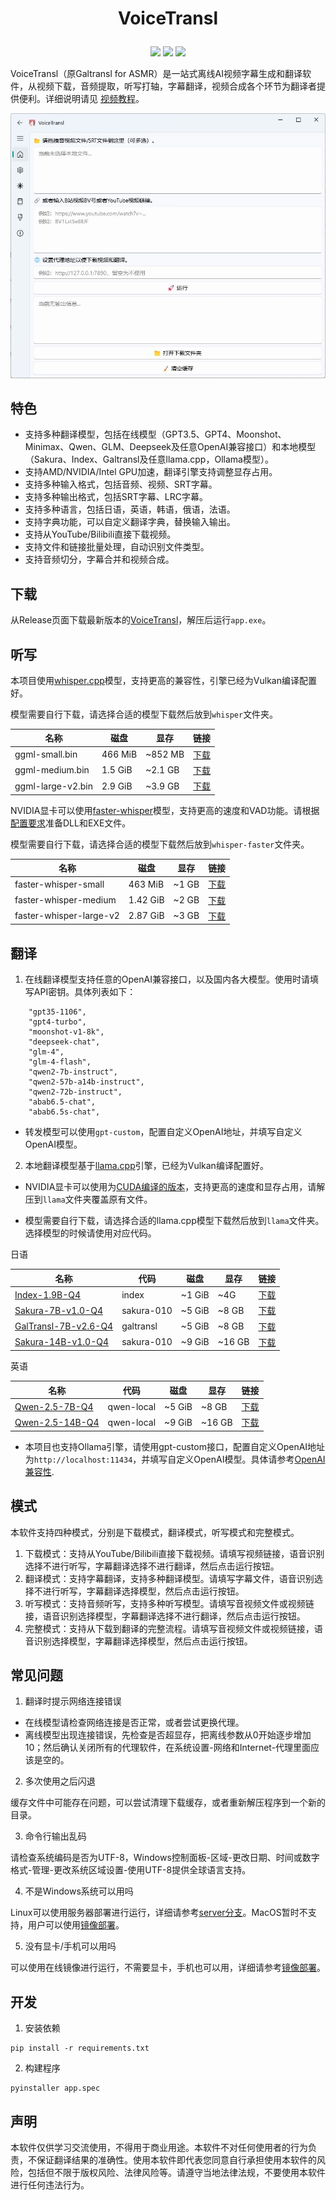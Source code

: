 
<h1><p align='center' >VoiceTransl</p></h1>
<div align=center><img src="https://img.shields.io/github/v/release/shinnpuru/VoiceTransl"/>   <img src="https://img.shields.io/github/license/shinnpuru/VoiceTransl"/>   <img src="https://img.shields.io/github/stars/shinnpuru/VoiceTransl"/></div>

VoiceTransl（原Galtransl for ASMR）是一站式离线AI视频字幕生成和翻译软件，从视频下载，音频提取，听写打轴，字幕翻译，视频合成各个环节为翻译者提供便利。详细说明请见 [视频教程](https://www.bilibili.com/video/BV1DzrAYMEHo)。

<div align=center><img src="title.jpg" alt="title" style="width:512px;"/></div>

## 特色

* 支持多种翻译模型，包括在线模型（GPT3.5、GPT4、Moonshot、Minimax、Qwen、GLM、Deepseek及任意OpenAI兼容接口）和本地模型（Sakura、Index、Galtransl及任意llama.cpp，Ollama模型）。
* 支持AMD/NVIDIA/Intel GPU加速，翻译引擎支持调整显存占用。
* 支持多种输入格式，包括音频、视频、SRT字幕。
* 支持多种输出格式，包括SRT字幕、LRC字幕。
* 支持多种语言，包括日语，英语，韩语，俄语，法语。
* 支持字典功能，可以自定义翻译字典，替换输入输出。
* 支持从YouTube/Bilibili直接下载视频。
* 支持文件和链接批量处理，自动识别文件类型。
* 支持音频切分，字幕合并和视频合成。

## 下载

从Release页面下载最新版本的[VoiceTransl](https://github.com/shinnpuru/VoiceTransl/releases)，解压后运行`app.exe`。

## 听写

本项目使用[whisper.cpp](https://github.com/ggerganov/whisper.cpp)模型，支持更高的兼容性，引擎已经为Vulkan编译配置好。

模型需要自行下载，请选择合适的模型下载然后放到`whisper`文件夹。

| 名称 | 磁盘    | 显存     | 链接 |
| ------ | ------- | ------- | ----- |
| ggml-small.bin  | 466 MiB | ~852 MB | [下载](https://huggingface.co/ggerganov/whisper.cpp/resolve/main/ggml-small.bin?download=true) |
| ggml-medium.bin | 1.5 GiB | ~2.1 GB | [下载](https://huggingface.co/ggerganov/whisper.cpp/resolve/main/ggml-medium.bin?download=true) |
| ggml-large-v2.bin  | 2.9 GiB | ~3.9 GB | [下载](https://huggingface.co/ggerganov/whisper.cpp/resolve/main/ggml-large-v2.bin?download=true) |

NVIDIA显卡可以使用[faster-whisper](https://github.com/Purfview/whisper-standalone-win)模型，支持更高的速度和VAD功能。请根据[配置要求](whisper-faster/README.md)准备DLL和EXE文件。

模型需要自行下载，请选择合适的模型下载然后放到`whisper-faster`文件夹。

| 名称  | 磁盘    | 显存     | 链接 |
| ------ | ------- | ------- | ----- |
| faster-whisper-small  | 463 MiB | ~1 GB | [下载](https://huggingface.co/Systran/faster-whisper-small) |
| faster-whisper-medium | 1.42 GiB | ~2 GB | [下载](https://huggingface.co/Systran/faster-whisper-medium) |
| faster-whisper-large-v2  | 2.87 GiB | ~3 GB | [下载](https://huggingface.co/Systran/faster-whisper-large-v2) |

## 翻译

1. 在线翻译模型支持任意的OpenAI兼容接口，以及国内各大模型。使用时请填写API密钥。具体列表如下：

```
    "gpt35-1106",
    "gpt4-turbo",
    "moonshot-v1-8k",
    "deepseek-chat",
    "glm-4",
    "glm-4-flash",
    "qwen2-7b-instruct",
    "qwen2-57b-a14b-instruct",
    "qwen2-72b-instruct",
    "abab6.5-chat",
    "abab6.5s-chat",
```

* 转发模型可以使用`gpt-custom`，配置自定义OpenAI地址，并填写自定义OpenAI模型。

2. 本地翻译模型基于[llama.cpp](https://github.com/ggerganov/llama.cpp)引擎，已经为Vulkan编译配置好。

* NVIDIA显卡可以使用为[CUDA编译的版本](https://github.com/ggerganov/llama.cpp/releases/latest)，支持更高的速度和显存占用，请解压到`llama`文件夹覆盖原有文件。

* 模型需要自行下载，请选择合适的llama.cpp模型下载然后放到`llama`文件夹。选择模型的时候请使用对应代码。

日语

| 名称 | 代码 | 磁盘    | 显存     | 链接 |
| ------ | ------ |  ------- | ------- | ----- |
| [Index-1.9B-Q4](https://github.com/bilibili/Index-1.9B)  | index |  ~1 GiB | ~4G | [下载](https://huggingface.co/IndexTeam/Index-1.9B-Chat-GGUF) |
| [Sakura-7B-v1.0-Q4](https://github.com/SakuraLLM/SakuraLLM)  | sakura-010 |  ~5 GiB | ~8 GB | [下载](https://huggingface.co/SakuraLLM/Sakura-7B-Qwen2.5-v1.0-GGUF) |
| [GalTransl-7B-v2.6-Q4](https://github.com/xd2333/GalTransl) | galtransl | ~5 GiB | ~8 GB | [下载](https://huggingface.co/SakuraLLM/GalTransl-7B-v2.6) |
| [Sakura-14B-v1.0-Q4](https://github.com/SakuraLLM/SakuraLLM)  |  sakura-010 | ~9 GiB | ~16 GB | [下载](https://huggingface.co/SakuraLLM/Sakura-14B-Qwen2.5-v1.0-GGUF) |

英语

| 名称  |  代码  | 磁盘    | 显存     | 链接 |
| ------ |  ------ | ------- | ------- | ----- |
| [Qwen-2.5-7B-Q4](https://github.com/QwenLM/Qwen2.5)  |  qwen-local | ~5 GiB | ~8 GB | [下载](https://huggingface.co/Qwen/Qwen2.5-7B-Instruct-GGUF) |
| [Qwen-2.5-14B-Q4](https://github.com/QwenLM/Qwen2.5)  |  qwen-local | ~9 GiB | ~16 GB | [下载](https://huggingface.co/Qwen/Qwen2.5-14B-Instruct-GGUF) |

* 本项目也支持Ollama引擎，请使用gpt-custom接口，配置自定义OpenAI地址为`http://localhost:11434`，并填写自定义OpenAI模型。具体请参考[OpenAI兼容性](https://ollama.com/blog/openai-compatibility).

## 模式

本软件支持四种模式，分别是下载模式，翻译模式，听写模式和完整模式。

1. 下载模式：支持从YouTube/Bilibili直接下载视频。请填写视频链接，语音识别选择不进行听写，字幕翻译选择不进行翻译，然后点击运行按钮。
2. 翻译模式：支持字幕翻译，支持多种翻译模型。请填写字幕文件，语音识别选择不进行听写，字幕翻译选择模型，然后点击运行按钮。
3. 听写模式：支持音频听写，支持多种听写模型。请填写音视频文件或视频链接，语音识别选择模型，字幕翻译选择不进行翻译，然后点击运行按钮。
4. 完整模式：支持从下载到翻译的完整流程。请填写音视频文件或视频链接，语音识别选择模型，字幕翻译选择模型，然后点击运行按钮。

## 常见问题

1. 翻译时提示网络连接错误

* 在线模型请检查网络连接是否正常，或者尝试更换代理。
* 离线模型出现连接错误，先检查是否超显存，把离线参数从0开始逐步增加10；然后确认关闭所有的代理软件，在系统设置-网络和Internet-代理里面应该是空的。

2. 多次使用之后闪退

缓存文件中可能存在问题，可以尝试清理下载缓存，或者重新解压程序到一个新的目录。

3. 命令行输出乱码

请检查系统编码是否为UTF-8，Windows控制面板-区域-更改日期、时间或数字格式-管理-更改系统区域设置-使用UTF-8提供全球语言支持。

4. 不是Windows系统可以用吗

Linux可以使用服务器部署进行运行，详细请参考[server分支](https://github.com/shinnpuru/GalTransl-for-ASMR/tree/server)。MacOS暂时不支持，用户可以使用[镜像部署](https://www.compshare.cn/images-detail?ImageID=compshareImage-16qc028dgfoh&ImageType=Community)。

5. 没有显卡/手机可以用吗

可以使用在线镜像进行运行，不需要显卡，手机也可以用，详细请参考[镜像部署](https://www.compshare.cn/images-detail?ImageID=compshareImage-16qc028dgfoh&ImageType=Community)。

## 开发

1. 安装依赖
```
pip install -r requirements.txt
```

2. 构建程序
```
pyinstaller app.spec
```

## 声明

本软件仅供学习交流使用，不得用于商业用途。本软件不对任何使用者的行为负责，不保证翻译结果的准确性。使用本软件即代表您同意自行承担使用本软件的风险，包括但不限于版权风险、法律风险等。请遵守当地法律法规，不要使用本软件进行任何违法行为。
